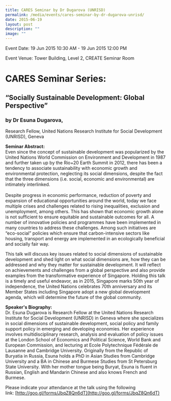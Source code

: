 ```yaml
---
title: CARES Seminar by Dr Dugarova (UNRISD)
permalink: /media/events/cares-seminar-by-dr-dugarova-unrisd/
date: 2015-06-19
layout: post
description: ""
image: ""
---
```


Event Date: 19 Jun 2015 10:30 AM - 19 Jun 2015 12:00 PM

Event Venue: Tower Building, Level 2, CREATE Seminar Room

CARES Seminar Series:
=====================

“Socially Sustainable Development: Global Perspective”
------------------------------------------------------

### by Dr Esuna Dugarova,  
Research Fellow, United Nations Research Institute for Social Development (UNRISD), Geneva

**Seminar Abstract:**  
Even since the concept of sustainable development was popularized by the United Nations World Commission on Environment and Development in 1987 and further taken up by the Rio+20 Earth Summit in 2012, there has been a tendency to associate sustainability with economic growth and environmental protection, neglecting its social dimensions, despite the fact that the three dimensions (i.e. social, economic and environmental) are intimately interlinked.  
   
Despite progress in economic performance, reduction of poverty and expansion of educational opportunities around the world, today we face multiple crises and challenges related to rising inequalities, exclusion and unemployment, among others. This has shown that economic growth alone is not sufficient to ensure equitable and sustainable outcomes for all. A number of innovative policies and programmes have been implemented in many countries to address these challenges. Among such initiatives are “eco-social” policies which ensure that carbon-intensive sectors like housing, transport and energy are implemented in an ecologically beneficial and socially fair way.  
  
This talk will discuss key issues related to social dimensions of sustainable development and shed light on what social dimensions are, how they can be addressed and why they matter for sustainable development. It will reflect on achievements and challenges from a global perspective and also provide examples from the transformative experience of Singapore. Holding this talk is a timely and useful endeavor, as in 2015, Singapore marks 50th year of independence, the United Nations celebrates 70th anniversary and its Member States including Singapore adopt a new global development agenda, which will determine the future of the global community.  
  
**Speaker's Biography:**  
Dr. Esuna Dugarova is Research Fellow at the United Nations Research Institute for Social Development (UNRISD) in Geneva where she specializes in social dimensions of sustainable development, social policy and family support policy in emerging and developing economies. Her experience involves multidisciplinary research, analysis and evaluation of policy issues at the London School of Economics and Political Science, World Bank and European Commission, and lecturing at Ecole Polytechnique Fédérale de Lausanne and Cambridge University. Originally from the Republic of Buryatia in Russia, Esuna holds a PhD in Asian Studies from Cambridge University and a BA in Chinese and Burmese Studies from St Petersburg State University. With her mother tongue being Buryat, Esuna is fluent in Russian, English and Mandarin Chinese and also knows French and Burmese.

Please indicate your attendance at the talk using the following link: [http://goo.gl/forms/JbqZ8Qn6dT](http://goo.gl/forms/JbqZ8Qn6dT)